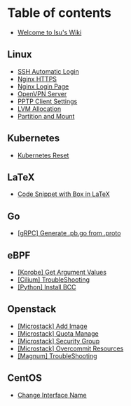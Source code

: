 # Table of contents

* [Welcome to Isu's Wiki](README.md)

## Linux

* [SSH Automatic Login](linux/ssh-automatic-login.md)
* [Nginx HTTPS](linux/nginx-https.md)
* [Nginx Login Page](linux/nginx-login-page.md)
* [OpenVPN Server](linux/openvpn-server.md)
* [PPTP Client Settings](linux/pptp-client-settings.md)
* [LVM Allocation](linux/lvm-allocation.md)
* [Partition and Mount](linux/partition-and-mount.md)

## Kubernetes

* [Kubernetes Reset](kubernetes/kubernetes-reset.md)

## LaTeX

* [Code Snippet with Box in LaTeX](latex/code-snippet-with-box-in-latex.md)

## Go

* [\[gRPC\] Generate .pb.go from .proto](go/grpc-generate-.pb.go-from-.proto.md)

## eBPF

* [\[Kprobe\] Get Argument Values](ebpf/kprobe-get-argument-values.md)
* [\[Cilium\] TroubleShooting](ebpf/cilium-troubleshooting.md)
* [\[Python\] Install BCC](ebpf/python-install-bcc.md)

## Openstack

* [\[Microstack\] Add Image](openstack/microstack-add-image.md)
* [\[Microstack\] Quota Manage](openstack/microstack-quota-manage.md)
* [\[Microstack\] Security Group](openstack/microstack-security-group.md)
* [\[Microstack\] Overcommit Resources](openstack/microstack-overcommit-resources.md)
* [\[Magnum\] TroubleShooting](openstack/magnum-troubleshooting.md)

## CentOS

* [Change Interface Name](centos/change-interface-name.md)
